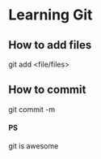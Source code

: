 # Learning Git

## How to add files

git add <file/files>

## How to commit

git commit -m <mesaage>

#### PS

git is awesome
